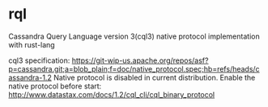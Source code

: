 rql
========

Cassandra Query Language version 3(cql3) native protocol implementation with rust-lang

cql3 specification: https://git-wip-us.apache.org/repos/asf?p=cassandra.git;a=blob_plain;f=doc/native_protocol.spec;hb=refs/heads/cassandra-1.2
Native protocol is disabled in current distribution. Enable the native protocol before start: http://www.datastax.com/docs/1.2/cql_cli/cql_binary_protocol

